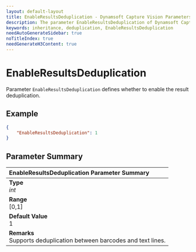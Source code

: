 ```yaml
---
layout: default-layout
title: EnableResultsDeduplication - Dynamsoft Capture Vision Parameters
description: The parameter EnableResultsDeduplication of Dynamsoft Capture Vision defines whether to enable the result deduplication.
keywords: inheritance, deduplication, EnableResultsDeduplication
needAutoGenerateSidebar: true
noTitleIndex: true
needGenerateH3Content: true
---
```


# EnableResultsDeduplication

Parameter `EnableResultsDeduplication` defines whether to enable the result deduplication.

## Example

```json
{
    "EnableResultsDeduplication": 1
}
```

## Parameter Summary

| EnableResultsDeduplication Parameter Summary |
| :----------------------------------- |
| **Type**<br>*int* |
| **Range**<br>[0,1] |
| **Default Value**<br>1 |
| **Remarks**<br> Supports deduplication between barcodes and text lines. |

